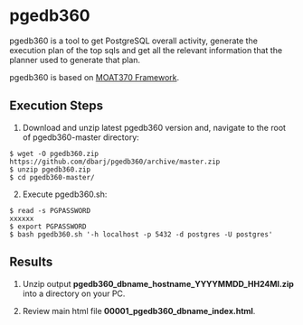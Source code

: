 # pgedb360

pgedb360 is a tool to get PostgreSQL overall activity, generate the execution plan of the top sqls and get all the relevant information that the planner used to generate that plan.

pgedb360 is based on [MOAT370 Framework](https://github.com/dbarj/moat370).

## Execution Steps ##

1. Download and unzip latest pgedb360 version and, navigate to the root of pgedb360-master directory:

```
$ wget -O pgedb360.zip https://github.com/dbarj/pgedb360/archive/master.zip
$ unzip pgedb360.zip
$ cd pgedb360-master/
```

2. Execute pgedb360.sh:

```
$ read -s PGPASSWORD
xxxxxx
$ export PGPASSWORD
$ bash pgedb360.sh '-h localhost -p 5432 -d postgres -U postgres'
```

## Results ##

1. Unzip output **pgedb360_dbname_hostname_YYYYMMDD_HH24MI.zip** into a directory on your PC.

2. Review main html file **00001_pgedb360_dbname_index.html**.